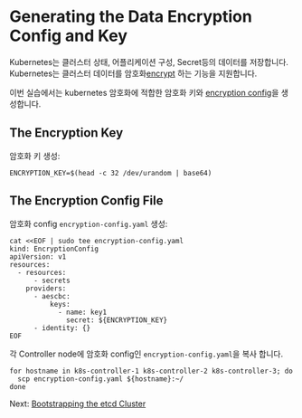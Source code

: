 # Generating the Data Encryption Config and Key

Kubernetes는 클러스터 상태, 어플리케이션 구성, Secret등의 데이터를 저장합니다. Kubernetes는 클러스터 데이터를 암호화[encrypt](https://kubernetes.io/docs/tasks/administer-cluster/encrypt-data) 하는 기능을 지원합니다.

이번 실습에서는 kubernetes 암호화에 적합한 암호화 키와 [encryption config](https://kubernetes.io/docs/tasks/administer-cluster/encrypt-data/#understanding-the-encryption-at-rest-configuration)을 생성합니다. 

## The Encryption Key

암호화 키 생성:

```
ENCRYPTION_KEY=$(head -c 32 /dev/urandom | base64)

```

## The Encryption Config File

암호화 config `encryption-config.yaml` 생성:

```
cat <<EOF | sudo tee encryption-config.yaml
kind: EncryptionConfig
apiVersion: v1
resources:
  - resources:
      - secrets
    providers:
      - aescbc:
          keys:
            - name: key1
              secret: ${ENCRYPTION_KEY}
      - identity: {}
EOF

```

각 Controller node에 암호화 config인 `encryption-config.yaml`을 복사 합니다.

```
for hostname in k8s-controller-1 k8s-controller-2 k8s-controller-3; do
  scp encryption-config.yaml ${hostname}:~/
done

```

Next: [Bootstrapping the etcd Cluster](07-bootstrapping-etcd.md)
